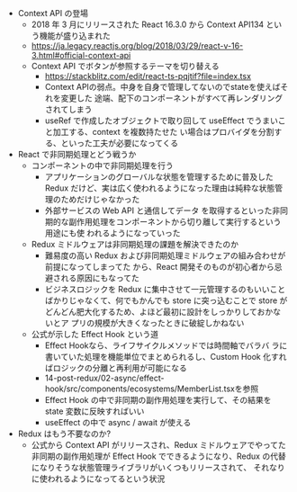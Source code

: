 - Context API の登場
    - 2018 年 3 月にリリースされた React 16.3.0 から Context API134 という機能が盛り込まれた
    - https://ja.legacy.reactjs.org/blog/2018/03/29/react-v-16-3.html#official-context-api
    - Context API でボタンが参照するテーマを切り替える
        - https://stackblitz.com/edit/react-ts-pqjtif?file=index.tsx
        - Context APIの弱点。中身を自身で管理してないのでstateを使えばそれを変更した 途端、配下のコンポーネントがすべて再レンダリングされてしまう
        - useRef で作成したオブジェクトで取り回して useEffect でうまいこと加工する、context を複数持たせた い場合はプロバイダを分割する、といった工夫が必要になってくる
- React で非同期処理とどう戦うか
    - コンポーネントの中で非同期処理を行う
        - アプリケーションのグローバルな状態を管理するために普及した Redux だけど、実は広く使われるようになった理由は純粋な状態管理のためだけじゃなかった
        - 外部サービスの Web API と通信してデータ を取得するといった非同期的な副作用処理をコンポーネントから切り離して実行するという用途にも使 われるようになっていった
    - Redux ミドルウェアは非同期処理の課題を解決できたのか
        - 難易度の高い Redux および非同期処理ミドルウェアの組み合わせが前提になってしまってた から、React 開発そのものが初心者から忌避される原因にもなってた
        - ビジネスロジックを Redux に集中させて一元管理するのもいいことばかりじゃなくて、何でもかんでも store に突っ込むことで store がどんどん肥大化するため、よほど最初に設計をしっかりしておかないとア プリの規模が大きくなったときに破綻しかねない
    - 公式が示した Effect Hook という道
        - Effect Hookなら、ライフサイクルメソッドでは時間軸でバラバ ラに書いていた処理を機能単位でまとめられるし、Custom Hook 化すればロジックの分離と再利用が可能になる
        - 14-post-redux/02-async/effect-hook/src/components/ecosystems/MemberList.tsxを参照
        - Effect Hook の中で非同期の副作用処理を実行して、その結果を state 変数に反映すればいい
        - useEffect の中で async / await が使える
- Redux はもう不要なのか?
    - 公式から Context API がリリースされ、Redux ミドルウェアでやってた非同期の副作用処理が Effect Hook でできるようになり、Redux の代替になりそうな状態管理ライブラリがいくつもリリースされて、 それなりに使われるようになってるという状況